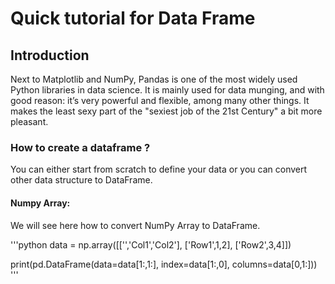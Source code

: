 # Quick tutorial for Data Frame

## Introduction

Next to Matplotlib and NumPy, Pandas is one of the most widely used Python libraries in data science. It is mainly used for data munging, and with good reason: it’s very powerful and flexible, among many other things. It makes the least sexy part of the "sexiest job of the 21st Century" a bit more pleasant.

### How to create a dataframe ?

You can either start from scratch to define your data or you can convert other data structure to DataFrame.

#### Numpy Array:

We will see here how to convert NumPy Array to DataFrame.

'''python
data = np.array([['','Col1','Col2'],
                ['Row1',1,2],
                ['Row2',3,4]])
                
print(pd.DataFrame(data=data[1:,1:],
                  index=data[1:,0],
                  columns=data[0,1:]))
'''

